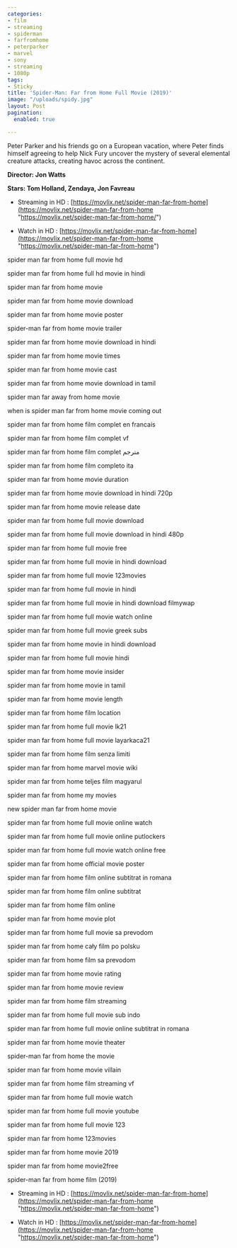 ```yaml
---
categories:
- film
- streaming
- spiderman
- farfromhome
- peterparker
- marvel
- sony
- streaming
- 1080p
tags:
- Sticky
title: 'Spider-Man: Far from Home Full Movie (2019)'
image: "/uploads/spidy.jpg"
layout: Post
pagination:
  enabled: true

---
```

Peter Parker and his friends go on a European vacation, where Peter finds himself agreeing to help Nick Fury uncover the mystery of several elemental creature attacks, creating havoc across the continent.

**Director: Jon Watts**

**Stars: Tom Holland, Zendaya, Jon Favreau**

* Streaming in HD : [https://movlix.net/spider-man-far-from-home](https://movlix.net/spider-man-far-from-home "https://movlix.net/spider-man-far-from-home/")


* Watch in HD : [https://movlix.net/spider-man-far-from-home](https://movlix.net/spider-man-far-from-home "https://movlix.net/spider-man-far-from-home")

spider man far from home full movie hd

spider man far from home full hd movie in hindi

spider man far from home movie

spider man far from home movie download

spider man far from home movie poster

spider-man far from home movie trailer

spider man far from home movie download in hindi

spider man far from home movie times

spider man far from home movie cast

spider man far from home movie download in tamil

spider man far away from home movie

when is spider man far from home movie coming out

spider man far from home film complet en francais

spider man far from home film complet vf

spider man far from home film complet مترجم

spider man far from home film completo ita

spider man far from home movie duration

spider man far from home movie download in hindi 720p

spider man far from home movie release date

spider man far from home full movie download

spider man far from home full movie download in hindi 480p

spider man far from home full movie free

spider man far from home full movie in hindi download

spider man far from home full movie 123movies

spider man far from home full movie in hindi

spider man far from home full movie in hindi download filmywap

spider man far from home full movie watch online

spider man far from home full movie greek subs

spider man far from home movie in hindi download

spider man far from home full movie hindi

spider man far from home movie insider

spider man far from home movie in tamil

spider man far from home movie length

spider man far from home film location

spider man far from home full movie lk21

spider man far from home full movie layarkaca21

spider man far from home film senza limiti

spider man far from home marvel movie wiki

spider man far from home teljes film magyarul

spider man far from home my movies

new spider man far from home movie

spider man far from home full movie online watch

spider man far from home full movie online putlockers

spider man far from home full movie watch online free

spider man far from home official movie poster

spider man far from home film online subtitrat in romana

spider man far from home film online subtitrat

spider man far from home film online

spider man far from home movie plot

spider man far from home full movie sa prevodom

spider man far from home cały film po polsku

spider man far from home film sa prevodom

spider man far from home movie rating

spider man far from home movie review

spider man far from home film streaming

spider man far from home full movie sub indo

spider man far from home full movie online subtitrat in romana

spider man far from home movie theater

spider-man far from home the movie

spider man far from home movie villain

spider man far from home film streaming vf

spider man far from home full movie watch

spider man far from home full movie youtube

spider man far from home full movie 123

spider man far from home 123movies

spider man far from home movie 2019

spider man far from home movie2free

spider-man far from home film (2019)

* Streaming in HD : [https://movlix.net/spider-man-far-from-home](https://movlix.net/spider-man-far-from-home "https://movlix.net/spider-man-far-from-home")


* Watch in HD : [https://movlix.net/spider-man-far-from-home](https://movlix.net/spider-man-far-from-home "https://movlix.net/spider-man-far-from-home")